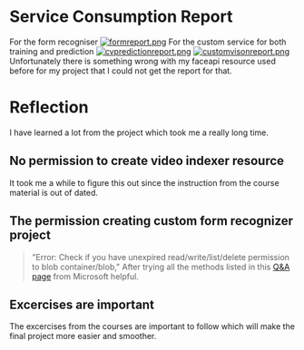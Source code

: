 # Service Consumption Report 
For the form recogniser 
[![formreport.png](https://i.postimg.cc/CLPYP6DX/formreport.png)](https://postimg.cc/bstKdgm9)
For the custom service for both training and prediction
[![cvpredictionreport.png](https://i.postimg.cc/RFsX5fRS/cvpredictionreport.png)](https://postimg.cc/BLFx2jkk)
[![customvisonreport.png](https://i.postimg.cc/kMYhkr1Q/customvisonreport.png)](https://postimg.cc/XXF8CP0q)
Unfortunately there is something wrong with my faceapi resource used before for my project that I could not get the report for that.

# Reflection
I have learned a lot from the project which took me a really long time.
## No permission to create video indexer resource
It took me a while to figure this out since the instruction from the course material is out of dated.

## The permission creating custom form recognizer project
>"Error: Check if you have unexpired read/write/list/delete permission to blob container/blob,"
After trying all the methods listed in this  [Q&A page](https://docs.microsoft.com/en-us/answers/questions/288547/form-recognizer-error-check-if-you-have-unexpired.html?WT.mc_id=udacity_learn-wwl%3F) from Microsoft helpful.

## Excercises are important
The excercises from the courses are important to follow which will make the final project more easier and smoother.
